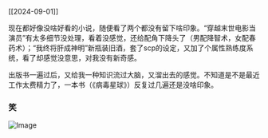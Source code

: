 [[2024-09-01]]

现在都好像没啥好看的小说，随便看了两个都没有留下啥印象。“穿越末世电影当演员”有太多细节没处理，看着没感觉，还给配角下降头了（男配降智术，女配春药术）；“我终将肝成神明”新瓶装旧酒，套了scp的设定，又加了个属性熟练度系统，看了却感觉没意思，对我没有新奇感。

出版书一遍过后，又给我一种知识流过大脑，又溜出去的感觉。不知道是不是最近工作太费精力了，一本书（《病毒星球》）反复过几遍还是没啥印象。

### 笑
<img src="https://c.zhzhzh.fun/d/%E4%B8%80%E5%88%BB%E7%9B%B8%E5%86%8C/Screenshot_2024_0902_190608.jpg?sign=YbeB5ZvkrfskTk1ZgXS7wRYIitEmU6ZliZr_FiBmEqE=:0" alt="Image" style="max-width: 100%; height: auto;">